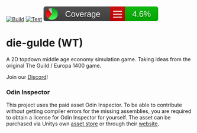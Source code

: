 [![Build](https://github.com/EuleMitKeule/die-gulde/actions/workflows/build.yml/badge.svg?branch=master)](https://github.com/EuleMitKeule/die-gulde/actions/workflows/build.yml) [![Test](https://github.com/EuleMitKeule/die-gulde/actions/workflows/test.yml/badge.svg?branch=master)](https://github.com/EuleMitKeule/die-gulde/actions/workflows/test.yml) ![Coverage](https://github.com/EuleMitKeule/die-gulde/blob/badges/src/coverage/Report/badge_linecoverage.svg)

# die-gulde (WT)
A 2D topdown middle age economy simulation game.
Taking ideas from the original The Guild / Europa 1400 game.

Join our [Discord](https://discord.gg/nySs2bVbbw)!

### Odin Inspector
This project uses the paid asset Odin Inspector. To be able to contribute without getting compiler errors for the missing assemblies, you are required to obtain a license for Odin Inspector for yourself. The asset can be purchased via Unitys own [asset store](https://assetstore.unity.com/packages/tools/utilities/odin-inspector-and-serializer-89041) or through their [website](https://odininspector.com/).

